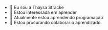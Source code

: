 - 👋 Eu sou a Thaysa Stracke
- 👀 Estou interessada em aprender
- 🌱 Atualmente estou aprendendo programação
- 💞️ Estou procurando colaborar o aprendizado

<!---
thaysastracke/thaysastracke is a ✨ special ✨ repository because its `README.md` (this file) appears on your GitHub profile.
You can click the Preview link to take a look at your changes.
--->
